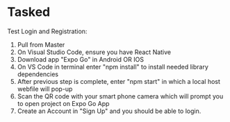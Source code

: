 # Tasked

Test Login and Registration: 

1. Pull from Master
2. On Visual Studio Code, ensure you have React Native 
3. Download app "Expo Go" in Android OR IOS
4. On VS Code in terminal enter "npm install" to install needed library dependencies
5. After previous step is complete, enter "npm start" in which a local host webfile will pop-up
6. Scan the QR code with your smart phone camera which will prompt you to open project on Expo Go App
7. Create an Account in "Sign Up" and you should be able to login.
